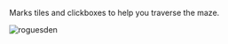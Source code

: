 Marks tiles and clickboxes to help you traverse the maze.

![roguesden](https://user-images.githubusercontent.com/2388657/39968860-9aed34c0-56a1-11e8-90e6-a9f88fa45536.png)
